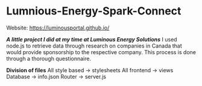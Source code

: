 # Lumnious-Energy-Spark-Connect
Website: https://luminousportal.github.io/

**_A little project I did at my time at Luminous Energy Solutions_**
I used node.js to retrieve data through research on companies in Canada that would provide sponsorship to the respective company. This process is done through a thorough questionnaire. 


**Division of files**
All style based -> stylesheets
All frontend -> views
Database -> info.json 
Router -> server.js
